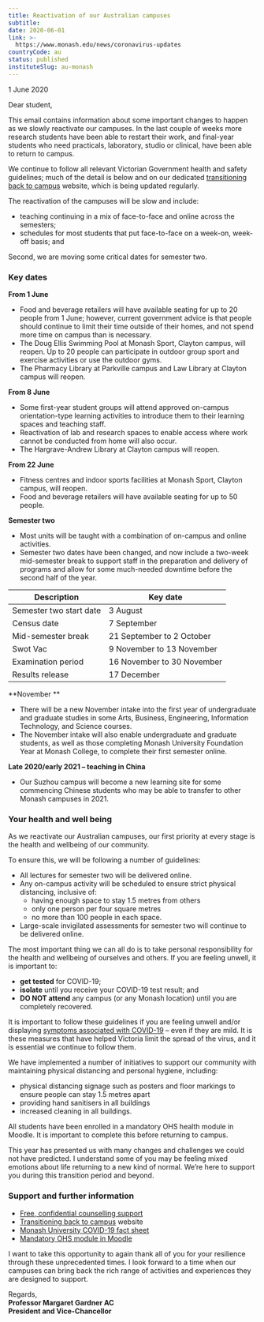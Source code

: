 ```yaml
---
title: Reactivation of our Australian campuses
subtitle: 
date: 2020-06-01
link: >-
  https://www.monash.edu/news/coronavirus-updates
countryCode: au
status: published
instituteSlug: au-monash
---
```

1 June 2020

Dear student,

This email contains information about some important changes to happen as we slowly reactivate our campuses. In the last couple of weeks more research students have been able to restart their work, and final-year students who need practicals, laboratory, studio or clinical, have been able to return to campus.

We continue to follow all relevant Victorian Government health and safety guidelines; much of the detail is below and on our dedicated [transitioning back to campus](https://click.a.e.monash.edu/?qs=c3547d3f3125d48484493242d268a2718df4c36374dda592533a6bdb28f8beaf29e013a810a721f854d92734068d0196792cbd5ed57339a6 "transitioning back to campus website") website, which is being updated regularly.

The reactivation of the campuses will be slow and include:

  * teaching continuing in a mix of face-to-face and online across the semesters;
  * schedules for most students that put face-to-face on a week-on, week-off basis; and



Second, we are moving some critical dates for semester two.

### Key dates

 **From 1 June**

  * Food and beverage retailers will have available seating for up to 20 people from 1 June; however, current government advice is that people should continue to limit their time outside of their homes, and not spend more time on campus than is necessary.
  * The Doug Ellis Swimming Pool at Monash Sport, Clayton campus, will reopen. Up to 20 people can participate in outdoor group sport and exercise activities or use the outdoor gyms.
  * The Pharmacy Library at Parkville campus and Law Library at Clayton campus will reopen.



 **From 8 June**

  * Some first-year student groups will attend approved on-campus orientation-type learning activities to introduce them to their learning spaces and teaching staff.
  * Reactivation of lab and research spaces to enable access where work cannot be conducted from home will also occur.
  * The Hargrave-Andrew Library at Clayton campus will reopen.



 **From 22 June**

  * Fitness centres and indoor sports facilities at Monash Sport, Clayton campus, will reopen.
  * Food and beverage retailers will have available seating for up to 50 people.



 **Semester two**

  * Most units will be taught with a combination of on-campus and online activities.
  * Semester two dates have been changed, and now include a two-week mid-semester break to support staff in the preparation and delivery of programs and allow for some much-needed downtime before the second half of the year.

 **Description**|  **Key date**  
---|---  
Semester two start date |  3 August   
Census date |  7 September   
Mid-semester break |  21 September to 2 October   
Swot Vac |  9 November to 13 November   
Examination period |  16 November to 30 November   
Results release |  17 December   
  
**November  **

  * There will be a new November intake into the first year of undergraduate and graduate studies in some Arts, Business, Engineering, Information Technology, and Science courses.
  * The November intake will also enable undergraduate and graduate students, as well as those completing Monash University Foundation Year at Monash College, to complete their first semester online.



 **Late 2020/early 2021 – teaching in China**

  * Our Suzhou campus will become a new learning site for some commencing Chinese students who may be able to transfer to other Monash campuses in 2021.



### Your health and well being

As we reactivate our Australian campuses, our first priority at every stage is the health and wellbeing of our community.

To ensure this, we will be following a number of guidelines:

  * All lectures for semester two will be delivered online.
  * Any on-campus activity will be scheduled to ensure strict physical distancing, inclusive of: 
    * having enough space to stay 1.5 metres from others
    * only one person per four square metres
    * no more than 100 people in each space.
  * Large-scale invigilated assessments for semester two will continue to be delivered online.



The most important thing we can all do is to take personal responsibility for the health and wellbeing of ourselves and others. If you are feeling unwell, it is important to:

  *  **get tested** for COVID-19;
  *  **isolate** until you receive your COVID-19 test result; and
  *  **DO NOT attend** any campus (or any Monash location) until you are completely recovered.



It is important to follow these guidelines if you are feeling unwell and/or displaying [symptoms associated with COVID-19](https://click.a.e.monash.edu/?qs=c3547d3f3125d484aad9a0f7012e19fe66247605f77d657552c5d1132ba12bb099aa0652c311af2af21cb381a475a444ffafff6c0fd2b6bf "symptoms associated with COVID-19") – even if they are mild. It is these measures that have helped Victoria limit the spread of the virus, and it is essential we continue to follow them.

  
We have implemented a number of initiatives to support our community with maintaining physical distancing and personal hygiene, including:

  * physical distancing signage such as posters and floor markings to ensure people can stay 1.5 metres apart
  * providing hand sanitisers in all buildings
  * increased cleaning in all buildings.



All students  have been enrolled in a mandatory OHS health module in Moodle. It is important to complete this before returning to campus.

This year has presented us with many changes and challenges we could not have predicted. I understand some of you  may be feeling mixed emotions about life returning to a new kind of normal. We’re here to support you during this transition period and beyond.

### Support and further information

  * [Free, confidential counselling support](https://click.a.e.monash.edu/?qs=c3547d3f3125d484f9a4f6a709c8b66595c578ce1a350d2e7d60d608941b7486183363f0278992d1632546081152acf9fe5f677bef75ebc9 "Free, confidential counselling support")
  * [Transitioning back to campus](https://click.a.e.monash.edu/?qs=c3547d3f3125d48494bd3f027ce65b0f632f414212e8965e6f876b7e3c9abbcdb6464987100edb3e1bd002c05d3c061799dd2257308e5daf "Transitioning back to campus") website
  * [Monash University COVID-19 fact sheet](https://click.a.e.monash.edu/?qs=c3547d3f3125d4840df78d158dc857fc040bffe9162531a6efd2fb76a23301826f81a8a2bc56d106a64b8edf5e428b7fd7f4dc39c30f4aec "Monash University COVID-19 fact sheet")
  * [Mandatory OHS module in Moodle](https://click.a.e.monash.edu/?qs=c3547d3f3125d484bfb6776ea9cf7264b95d84a7082dcafef1d5da04373283eafcb5d0b993223290ceea7372849be08250141a8dcdadd328 "Mandatory OHS module in Moodle")



I want to take this opportunity to again thank all of you for your resilience  through these unprecedented times. I look forward to a time when our campuses can bring back the rich range of activities and experiences they are designed to support.

Regards,   
**Professor Margaret Gardner AC  
President and Vice-Chancellor**
